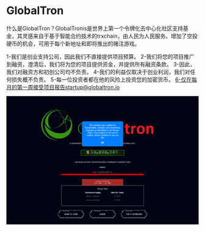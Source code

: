 # GlobalTron

什么是GlobalTron？GlobalTronis是世界上第一个令牌化去中心化社区支持基金，其灵感来自于基于智能合约技术的trxchain，由人民为人民服务。增加了空投硬币的机会，可用于每个新地址和即将推出的赌注游戏。

1-我们是创业支持公司，因此我们不直接提供项目预算。
2-我们将您的项目推广到融资，澄清后，我们将为您的项目提供资金，并提供所有融资条款。
3-因此，我们对融资方和初创公司均不负责。
4-我们的利益仅取决于创业利润，我们对任何损失概不负责。
5-每一位投资者都在他的风险上投资您的加密货币。
6-仅在每月的第一周接受项目报告startup@globaltron.io

![globaltron-dapp-high-risk-tron-image1_398766c6070c9b77e2412873b634b041](globaltron-dapp-high-risk-tron-image1_398766c6070c9b77e2412873b634b041.png)
